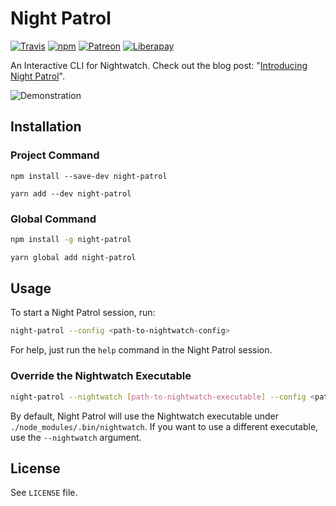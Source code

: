 # Night Patrol

[![Travis](https://img.shields.io/travis/jahed/night-patrol.svg)](https://travis-ci.org/search/night-patrol)
[![npm](https://img.shields.io/npm/v/night-patrol.svg)](https://www.npmjs.com/package/night-patrol)
[![Patreon](https://img.shields.io/badge/patreon-donate-f96854.svg)](https://www.patreon.com/jahed)
[![Liberapay](https://img.shields.io/badge/liberapay-donate-d9b113.svg)](https://liberapay.com/jahed)

An Interactive CLI for Nightwatch. Check out the blog post: "[Introducing Night Patrol](https://jahed.io/2018/01/29/introducing-night-patrol/)".

![Demonstration](https://www-static.jahed.io/night-patrol/np1.gif)

## Installation

### Project Command

```
npm install --save-dev night-patrol

yarn add --dev night-patrol
```

### Global Command

```sh
npm install -g night-patrol

yarn global add night-patrol
```

## Usage

To start a Night Patrol session, run:

```sh
night-patrol --config <path-to-nightwatch-config>
```

For help, just run the `help` command in the Night Patrol session.

### Override the Nightwatch Executable

```sh
night-patrol --nightwatch [path-to-nightwatch-executable] --config <path-to-nightwatch-config>
```

By default, Night Patrol will use the Nightwatch executable under `./node_modules/.bin/nightwatch`. If you want to use a different executable, use the `--nightwatch` argument.


## License

See `LICENSE` file.
